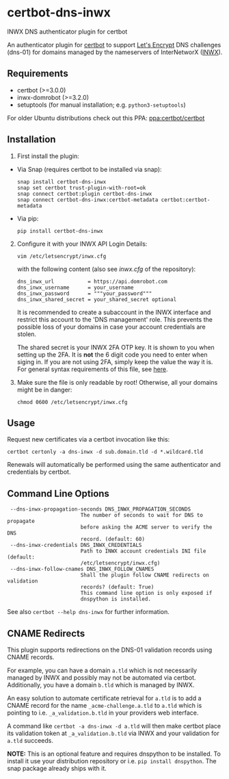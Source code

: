 # certbot-dns-inwx
INWX DNS authenticator plugin for certbot

An authenticator plugin for [certbot](https://certbot.eff.org/) to support [Let's Encrypt](https://letsencrypt.org/) DNS challenges (dns-01) for domains managed by the nameservers of InterNetworX ([INWX](https://www.inwx.com)).

## Requirements
* certbot (>=3.0.0)
* inwx-domrobot (>=3.2.0)
* setuptools (for manual installation; e.g. `python3-setuptools`)

For older Ubuntu distributions check out this PPA: [ppa:certbot/certbot](https://launchpad.net/~certbot/+archive/ubuntu/certbot)

## Installation
1. First install the plugin:
 * Via Snap (requires certbot to be installed via snap):
   ```
   snap install certbot-dns-inwx
   snap set certbot trust-plugin-with-root=ok
   snap connect certbot:plugin certbot-dns-inwx
   snap connect certbot-dns-inwx:certbot-metadata certbot:certbot-metadata
   ```
 * Via pip:
   ```
   pip install certbot-dns-inwx
   ```

2. Configure it with your INWX API Login Details:
   ```
   vim /etc/letsencrypt/inwx.cfg
   ```
   with the following content (also see *inwx.cfg* of the repository):
   ```
   dns_inwx_url           = https://api.domrobot.com
   dns_inwx_username      = your_username
   dns_inwx_password      = """your_password"""
   dns_inwx_shared_secret = your_shared_secret optional
   ```
   It is recommended to create a subaccount in the INWX interface and restrict this account to the 'DNS management' role.
   This prevents the possible loss of your domains in case your account credentials are stolen.

   The shared secret is your INWX 2FA OTP key. It is shown to you when setting up the 2FA. It is **not** the 6 digit code you need to enter when siging in. If you are not using 2FA, simply keep the value the way it is.
   For general syntax requirements of this file, see [here](https://configobj.readthedocs.io/en/latest/configobj.html#the-config-file-format).

3. Make sure the file is only readable by root! Otherwise, all your domains might be in danger:
   ```
   chmod 0600 /etc/letsencrypt/inwx.cfg
   ```

## Usage
Request new certificates via a certbot invocation like this:

    certbot certonly -a dns-inwx -d sub.domain.tld -d *.wildcard.tld

Renewals will automatically be performed using the same authenticator and credentials by certbot.

## Command Line Options
```
 --dns-inwx-propagation-seconds DNS_INWX_PROPAGATION_SECONDS
                        The number of seconds to wait for DNS to propagate
                        before asking the ACME server to verify the DNS
                        record. (default: 60)
 --dns-inwx-credentials DNS_INWX_CREDENTIALS
                        Path to INWX account credentials INI file (default:
                        /etc/letsencrypt/inwx.cfg)
 --dns-inwx-follow-cnames DNS_INWX_FOLLOW_CNAMES
                        Shall the plugin follow CNAME redirects on validation
                        records? (default: True)
                        This command line option is only exposed if 
                        dnspython is installed.

```

See also `certbot --help dns-inwx` for further information.

## CNAME Redirects
This plugin supports redirections on the DNS-01 validation records using CNAME records.

For example, you can have a domain `a.tld` which is not necessarily managed by INWX and possibly may not be automated via certbot. Additionally, you have a domain `b.tld` which is managed by INWX.

An easy solution to automate certificate retrieval for `a.tld` is to add a CNAME record for the name `_acme-challenge.a.tld` to `a.tld` which is pointing to i.e. `_a_validation.b.tld` in your providers web interface.

A command like `certbot -a dns-inwx -d a.tld` will then make certbot place its validation token at `_a_validation.b.tld` via INWX and your validation for `a.tld` succeeds.

**NOTE:** This is an optional feature and requires dnspython to be installed.
To install it use your distribution repository or i.e. `pip install dnspython`.
The snap package already ships with it.
